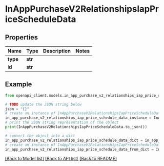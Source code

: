# InAppPurchaseV2RelationshipsIapPriceScheduleData


## Properties

Name | Type | Description | Notes
------------ | ------------- | ------------- | -------------
**type** | **str** |  | 
**id** | **str** |  | 

## Example

```python
from openapi_client.models.in_app_purchase_v2_relationships_iap_price_schedule_data import InAppPurchaseV2RelationshipsIapPriceScheduleData

# TODO update the JSON string below
json = "{}"
# create an instance of InAppPurchaseV2RelationshipsIapPriceScheduleData from a JSON string
in_app_purchase_v2_relationships_iap_price_schedule_data_instance = InAppPurchaseV2RelationshipsIapPriceScheduleData.from_json(json)
# print the JSON string representation of the object
print(InAppPurchaseV2RelationshipsIapPriceScheduleData.to_json())

# convert the object into a dict
in_app_purchase_v2_relationships_iap_price_schedule_data_dict = in_app_purchase_v2_relationships_iap_price_schedule_data_instance.to_dict()
# create an instance of InAppPurchaseV2RelationshipsIapPriceScheduleData from a dict
in_app_purchase_v2_relationships_iap_price_schedule_data_from_dict = InAppPurchaseV2RelationshipsIapPriceScheduleData.from_dict(in_app_purchase_v2_relationships_iap_price_schedule_data_dict)
```
[[Back to Model list]](../README.md#documentation-for-models) [[Back to API list]](../README.md#documentation-for-api-endpoints) [[Back to README]](../README.md)


